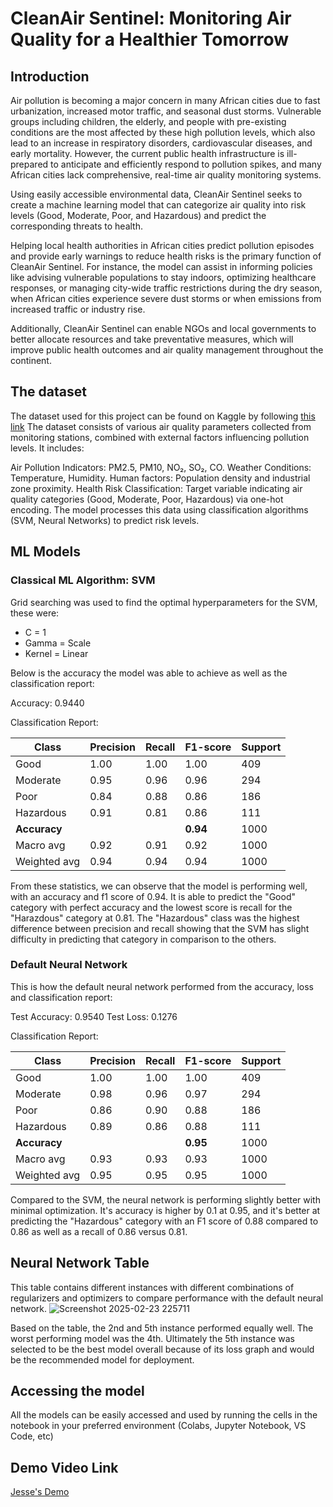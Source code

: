 # CleanAir Sentinel: Monitoring Air Quality for a Healthier Tomorrow
## Introduction
Air pollution is becoming a major concern in many African cities due to fast urbanization, increased motor traffic, and seasonal dust storms. 
Vulnerable groups including children, the elderly, and people with pre-existing conditions are the most affected by these high pollution levels, which also lead to an increase in respiratory disorders, cardiovascular diseases, and early mortality. 
However, the current public health infrastructure is ill-prepared to anticipate and efficiently respond to pollution spikes, and many African cities lack comprehensive, real-time air quality monitoring systems.

Using easily accessible environmental data, CleanAir Sentinel seeks to create a machine learning model that can categorize air quality into risk levels (Good, Moderate, Poor, and Hazardous) and predict the corresponding threats to health.

Helping local health authorities in African cities predict pollution episodes and provide early warnings to reduce health risks is the primary function of CleanAir Sentinel. 
For instance, the model can assist in informing policies like advising vulnerable populations to stay indoors, optimizing healthcare responses, or managing city-wide traffic restrictions during the dry season, when African cities experience severe dust storms or when emissions from increased traffic or industry rise.

Additionally, CleanAir Sentinel can enable NGOs and local governments to better allocate resources and take preventative measures, which will improve public health outcomes and air quality management throughout the continent.

## The dataset
The dataset used for this project can be found on Kaggle by following [this link](https://www.kaggle.com/datasets/mujtabamatin/air-quality-and-pollution-assessment)
The dataset consists of various air quality parameters collected from monitoring stations, combined with external factors influencing pollution levels. It includes:

Air Pollution Indicators: PM2.5, PM10, NO₂, SO₂, CO.
Weather Conditions: Temperature, Humidity.
Human factors: Population density and industrial zone proximity.
Health Risk Classification: Target variable indicating air quality categories (Good, Moderate, Poor, Hazardous) via one-hot encoding.
The model processes this data using classification algorithms (SVM, Neural Networks) to predict risk levels.

## ML Models

### Classical ML Algorithm: SVM
Grid searching was used to find the optimal hyperparameters for the SVM, these were:

- C = 1
- Gamma = Scale
- Kernel = Linear

Below is the accuracy the model was able to achieve as well as the classification report:

Accuracy: 0.9440

Classification Report:

| Class       | Precision | Recall | F1-score | Support |
|------------|-----------|--------|----------|---------|
| Good       | 1.00      | 1.00   | 1.00     | 409     |
| Moderate   | 0.95      | 0.96   | 0.96     | 294     |
| Poor       | 0.84      | 0.88   | 0.86     | 186     |
| Hazardous  | 0.91      | 0.81   | 0.86     | 111     |
| **Accuracy** |         |        | **0.94** | 1000    |
| Macro avg  | 0.92      | 0.91   | 0.92     | 1000    |
| Weighted avg | 0.94    | 0.94   | 0.94     | 1000    |

From these statistics, we can observe that the model is performing well, with an accuracy and f1 score of 0.94.
It is able to predict the "Good" category with perfect accuracy and the lowest score is recall for the "Harazdous" category at 0.81.
The "Hazardous" class was the highest difference between precision and recall showing that the SVM has slight difficulty in predicting that category in comparison to the others.

### Default Neural Network
This is how the default neural network performed from the accuracy, loss and classification report:

Test Accuracy: 0.9540
Test Loss: 0.1276

Classification Report:

| Class       | Precision | Recall | F1-score | Support |
|------------|-----------|--------|----------|---------|
| Good       | 1.00      | 1.00   | 1.00     | 409     |
| Moderate   | 0.98      | 0.96   | 0.97     | 294     |
| Poor       | 0.86      | 0.90   | 0.88     | 186     |
| Hazardous  | 0.89      | 0.86   | 0.88     | 111     |
| **Accuracy** |         |        | **0.95** | 1000    |
| Macro avg  | 0.93      | 0.93   | 0.93     | 1000    |
| Weighted avg | 0.95    | 0.95   | 0.95     | 1000    |

Compared to the SVM, the neural network is performing slightly better with minimal optimization. It's accuracy is higher by 0.1 at 0.95, and
it's better at predicting the "Hazardous" category with an F1 score of 0.88 compared to 0.86 as well as a recall of 0.86 versus 0.81.


## Neural Network Table
This table contains different instances with different combinations of regularizers and optimizers to compare performance with the default neural network.
![Screenshot 2025-02-23 225711](https://github.com/user-attachments/assets/78e2d6af-f5cf-430b-8365-7e588bf06c9b)

Based on the table, the 2nd and 5th instance performed equally well. The worst performing model was the 4th. 
Ultimately the 5th instance was selected to be the best model overall because of its loss graph and would be the recommended model for deployment.

## Accessing the model
All the models can be easily accessed and used by running the cells in the notebook in your preferred environment (Colabs, Jupyter Notebook, VS Code, etc)

## Demo Video Link
[Jesse's Demo](https://drive.google.com/file/d/1KSRRMeJ3kagmtQwdmLKaKmYaaGuScLPi/view?usp=sharing)
